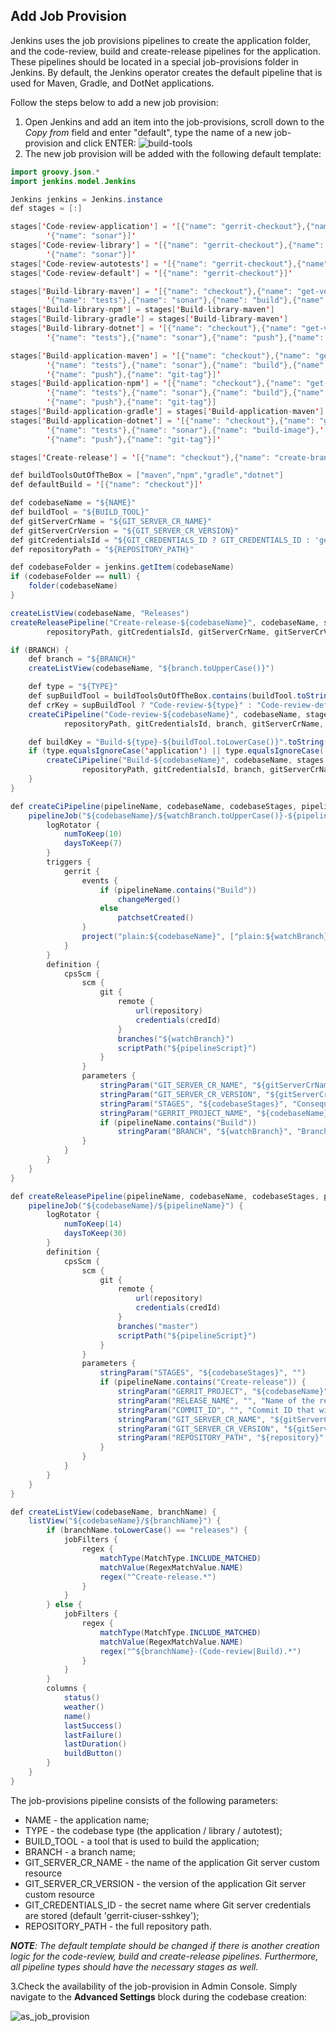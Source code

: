 ## Add Job Provision

Jenkins uses the job provisions pipelines to create the application folder, and the code-review, build and create-release pipelines for the application.
These pipelines should be located in a special job-provisions folder in Jenkins. By default, the Jenkins operator creates the default pipeline that is used for Maven, Gradle, and DotNet applications.

Follow the steps below to add a new job provision:
1. Open Jenkins and add an item into the job-provisions, scroll down to the _Copy from_ field and enter "default", type the name of a new job-provision and click ENTER:
![build-tools](../readme-resource/jenkins_job_provision.png "build-tools")
2. The new job provision will be added with the following default template:  

```java
import groovy.json.*
import jenkins.model.Jenkins

Jenkins jenkins = Jenkins.instance
def stages = [:]

stages['Code-review-application'] = '[{"name": "gerrit-checkout"},{"name": "compile"},{"name": "tests"},' +
        '{"name": "sonar"}]'
stages['Code-review-library'] = '[{"name": "gerrit-checkout"},{"name": "compile"},{"name": "tests"},' +
        '{"name": "sonar"}]'
stages['Code-review-autotests'] = '[{"name": "gerrit-checkout"},{"name": "tests"},{"name": "sonar"}]'
stages['Code-review-default'] = '[{"name": "gerrit-checkout"}]'

stages['Build-library-maven'] = '[{"name": "checkout"},{"name": "get-version"},{"name": "compile"},' +
        '{"name": "tests"},{"name": "sonar"},{"name": "build"},{"name": "push"},{"name": "git-tag"}]'
stages['Build-library-npm'] = stages['Build-library-maven']
stages['Build-library-gradle'] = stages['Build-library-maven']
stages['Build-library-dotnet'] = '[{"name": "checkout"},{"name": "get-version"},{"name": "compile"},' +
        '{"name": "tests"},{"name": "sonar"},{"name": "push"},{"name": "git-tag"}]'

stages['Build-application-maven'] = '[{"name": "checkout"},{"name": "get-version"},{"name": "compile"},' +
        '{"name": "tests"},{"name": "sonar"},{"name": "build"},{"name": "build-image-from-dockerfile"},' +
        '{"name": "push"},{"name": "git-tag"}]'
stages['Build-application-npm'] = '[{"name": "checkout"},{"name": "get-version"},{"name": "compile"},' +
        '{"name": "tests"},{"name": "sonar"},{"name": "build"},{"name": "build-image"},' +
        '{"name": "push"},{"name": "git-tag"}]
stages['Build-application-gradle'] = stages['Build-application-maven']
stages['Build-application-dotnet'] = '[{"name": "checkout"},{"name": "get-version"},{"name": "compile"},' +
        '{"name": "tests"},{"name": "sonar"},{"name": "build-image"},' +
        '{"name": "push"},{"name": "git-tag"}]'

stages['Create-release'] = '[{"name": "checkout"},{"name": "create-branch"},{"name": "trigger-job"}]'

def buildToolsOutOfTheBox = ["maven","npm","gradle","dotnet"]
def defaultBuild = '[{"name": "checkout"}]'

def codebaseName = "${NAME}"
def buildTool = "${BUILD_TOOL}"
def gitServerCrName = "${GIT_SERVER_CR_NAME}"
def gitServerCrVersion = "${GIT_SERVER_CR_VERSION}"
def gitCredentialsId = "${GIT_CREDENTIALS_ID ? GIT_CREDENTIALS_ID : 'gerrit-ciuser-sshkey'}"
def repositoryPath = "${REPOSITORY_PATH}"

def codebaseFolder = jenkins.getItem(codebaseName)
if (codebaseFolder == null) {
    folder(codebaseName)
}

createListView(codebaseName, "Releases")
createReleasePipeline("Create-release-${codebaseName}", codebaseName, stages["Create-release"], "create-release.groovy",
        repositoryPath, gitCredentialsId, gitServerCrName, gitServerCrVersion)

if (BRANCH) {
    def branch = "${BRANCH}"
    createListView(codebaseName, "${branch.toUpperCase()}")

    def type = "${TYPE}"
    def supBuildTool = buildToolsOutOfTheBox.contains(buildTool.toString())
    def crKey = supBuildTool ? "Code-review-${type}" : "Code-review-default"
    createCiPipeline("Code-review-${codebaseName}", codebaseName, stages.get(crKey), "code-review.groovy",
            repositoryPath, gitCredentialsId, branch, gitServerCrName, gitServerCrVersion)

    def buildKey = "Build-${type}-${buildTool.toLowerCase()}".toString()
    if (type.equalsIgnoreCase('application') || type.equalsIgnoreCase('library')) {
        createCiPipeline("Build-${codebaseName}", codebaseName, stages.get(buildKey, defaultBuild), "build.groovy",
                repositoryPath, gitCredentialsId, branch, gitServerCrName, gitServerCrVersion)
    }
}

def createCiPipeline(pipelineName, codebaseName, codebaseStages, pipelineScript, repository, credId, watchBranch = "master", gitServerCrName, gitServerCrVersion) {
    pipelineJob("${codebaseName}/${watchBranch.toUpperCase()}-${pipelineName}") {
        logRotator {
            numToKeep(10)
            daysToKeep(7)
        }
        triggers {
            gerrit {
                events {
                    if (pipelineName.contains("Build"))
                        changeMerged()
                    else
                        patchsetCreated()
                }
                project("plain:${codebaseName}", ["plain:${watchBranch}"])
            }
        }
        definition {
            cpsScm {
                scm {
                    git {
                        remote {
                            url(repository)
                            credentials(credId)
                        }
                        branches("${watchBranch}")
                        scriptPath("${pipelineScript}")
                    }
                }
                parameters {
                    stringParam("GIT_SERVER_CR_NAME", "${gitServerCrName}", "Name of Git Server CR to generate link to Git server")
                    stringParam("GIT_SERVER_CR_VERSION", "${gitServerCrVersion}", "Version of GitServer CR Resource")
                    stringParam("STAGES", "${codebaseStages}", "Consequence of stages in JSON format to be run during execution")
                    stringParam("GERRIT_PROJECT_NAME", "${codebaseName}", "Gerrit project name(Codebase name) to be build")
                    if (pipelineName.contains("Build"))
                        stringParam("BRANCH", "${watchBranch}", "Branch to build artifact from")
                }
            }
        }
    }
}

def createReleasePipeline(pipelineName, codebaseName, codebaseStages, pipelineScript, repository, credId, gitServerCrName, gitServerCrVersion) {
    pipelineJob("${codebaseName}/${pipelineName}") {
        logRotator {
            numToKeep(14)
            daysToKeep(30)
        }
        definition {
            cpsScm {
                scm {
                    git {
                        remote {
                            url(repository)
                            credentials(credId)
                        }
                        branches("master")
                        scriptPath("${pipelineScript}")
                    }
                }
                parameters {
                    stringParam("STAGES", "${codebaseStages}", "")
                    if (pipelineName.contains("Create-release")) {
                        stringParam("GERRIT_PROJECT", "${codebaseName}", "")
                        stringParam("RELEASE_NAME", "", "Name of the release(branch to be created)")
                        stringParam("COMMIT_ID", "", "Commit ID that will be used to create branch from for new release. If empty, HEAD of master will be used")
                        stringParam("GIT_SERVER_CR_NAME", "${gitServerCrName}", "Name of Git Server CR to generate link to Git server")
                        stringParam("GIT_SERVER_CR_VERSION", "${gitServerCrVersion}", "Version of GitServer CR Resource")
                        stringParam("REPOSITORY_PATH", "${repository}", "Full repository path")
                    }
                }
            }
        }
    }
}

def createListView(codebaseName, branchName) {
    listView("${codebaseName}/${branchName}") {
        if (branchName.toLowerCase() == "releases") {
            jobFilters {
                regex {
                    matchType(MatchType.INCLUDE_MATCHED)
                    matchValue(RegexMatchValue.NAME)
                    regex("^Create-release.*")
                }
            }
        } else {
            jobFilters {
                regex {
                    matchType(MatchType.INCLUDE_MATCHED)
                    matchValue(RegexMatchValue.NAME)
                    regex("^${branchName}-(Code-review|Build).*")
                }
            }
        }
        columns {
            status()
            weather()
            name()
            lastSuccess()
            lastFailure()
            lastDuration()
            buildButton()
        }
    }
}
``` 
The job-provisions pipeline consists of the following parameters:

* NAME - the application name;
* TYPE - the codebase type (the application / library / autotest); 
* BUILD_TOOL - a tool that is used to build the application;
* BRANCH - a branch name;
* GIT_SERVER_CR_NAME - the name of the application Git server custom resource 
* GIT_SERVER_CR_VERSION - the version of the application Git server custom resource
* GIT_CREDENTIALS_ID - the secret name where Git server credentials are stored (default 'gerrit-ciuser-sshkey');
* REPOSITORY_PATH - the full repository path.

_**NOTE**: The default template should be changed if there is another creation logic for the code-review, build and create-release pipelines.
Furthermore, all pipeline types should have the necessary stages as well._

3.Check the availability of the job-provision in Admin Console. Simply navigate to the **Advanced Settings** block during the codebase creation: 
  
   ![as_job_provision](../readme-resource/as_job_provision.png "as_job_provision") 
